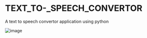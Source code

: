 # TEXT_TO-_SPEECH_CONVERTOR
A text to speech convertor application using python

![image](https://user-images.githubusercontent.com/97716394/215332840-e77bcd23-9a70-42e9-b4bd-ebeb49539a8d.png)
